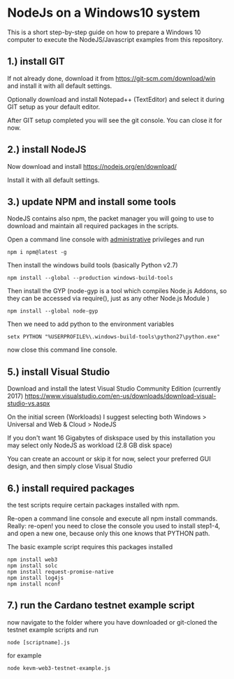# NodeJs on a Windows10 system

This is a short step-by-step guide on how to prepare a Windows 10 computer to execute the NodeJS/Javascript examples from this repository.

## 1.) install GIT

If not already done, download it from https://git-scm.com/download/win and install it with all default settings.

Optionally download and install Notepad++ (TextEditor) and select it during GIT setup as your default editor.

After GIT setup completed you will see the git console. You can close it for now.

## 2.) install NodeJS

Now download and install https://nodejs.org/en/download/ 

Install it with all default settings.

## 3.) update NPM and install some tools

NodeJS contains also npm, the packet manager you will going to use to download and maintain all required packages in the scripts.

Open a command line console with <u>administrative</u> privileges and run 

```
npm i npm@latest -g
```

Then install the windows build tools (basically Python v2.7)

```
npm install --global --production windows-build-tools
```

Then install the GYP (node-gyp is a tool which compiles Node.js Addons, so they can be accessed via require(), just as any other Node.js Module )

```
npm install --global node-gyp
```

Then we need to add python to the environment variables

```
setx PYTHON "%USERPROFILE%\.windows-build-tools\python27\python.exe"
```

now close this command line console.

## 5.) install Visual Studio

Download and install the latest Visual Studio Community Edition (currently 2017) https://www.visualstudio.com/en-us/downloads/download-visual-studio-vs.aspx

On the initial screen (Workloads) I suggest selecting both Windows > Universal and Web & Cloud > NodeJS 

If you don't want 16 Gigabytes of diskspace used by this installation you may select only NodeJS as workload (2.8 GB disk space)

You can create an account or skip it for now, select your preferred GUI design, and then simply close Visual Studio

## 6.) install required packages

the test scripts require certain packages installed with npm.

Re-open a command line console and execute all npm install commands. Really</u>: re-open! you need to close the console you used to install step1-4, and open a new one, because only this one knows that PYTHON path.

The basic example script requires this packages installed

```
npm install web3
npm install solc
npm install request-promise-native
npm install log4js
npm install nconf
```

## 7.) run the Cardano testnet example script

now navigate to the folder where you have downloaded or git-cloned the testnet example scripts and run

```
node [scriptname].js
```

for example

```
node kevm-web3-testnet-example.js
```

